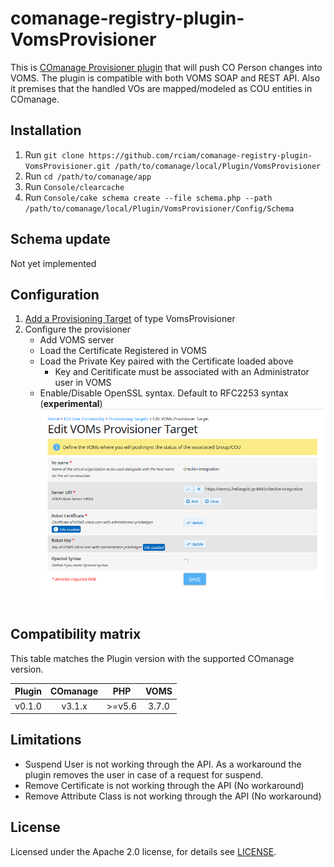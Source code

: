 # comanage-registry-plugin-VomsProvisioner
This is [COmanage Provisioner plugin](https://spaces.at.internet2.edu/display/COmanage/Provisioning+From+Registry) that will push CO Person changes into VOMS. The plugin is compatible with both VOMS SOAP and REST API. Also it premises that the handled VOs are mapped/modeled as COU entities in COmanage.

## Installation
1. Run `git clone https://github.com/rciam/comanage-registry-plugin-VomsProvisioner.git /path/to/comanage/local/Plugin/VomsProvisioner`
2. Run `cd /path/to/comanage/app`
3. Run `Console/clearcache`
4. Run `Console/cake schema create --file schema.php --path /path/to/comanage/local/Plugin/VomsProvisioner/Config/Schema`

## Schema update
Not yet implemented

## Configuration
1. [Add a Provisioning Target](https://spaces.at.internet2.edu/display/COmanage/Provisioning+From+Registry#ProvisioningFromRegistry-AddingaProvisioningTarget) of type VomsProvisioner
2. Configure the provisioner
   * Add VOMS server
   * Load the Certificate Registered in VOMS
   * Load the Private Key paired with the Certificate loaded above
     * Key and Ceritificate must be associated with an Administrator user in VOMS
   * Enable/Disable OpenSSL syntax. Default to RFC2253 syntax (**experimental**)
![VOMS Provisioner Configuration](Documentation/images/voms_provisioner_configuration.png)
## Compatibility matrix

This table matches the Plugin version with the supported COmanage version.

| Plugin |  COmanage |    PHP    |  VOMS  |
|:------:|:---------:|:---------:|:------:|
| v0.1.0 | v3.1.x    | &gt;=v5.6 |  3.7.0 |

## Limitations
* Suspend User is not working through the API. As a workaround the plugin removes the user in case of a request for suspend.
* Remove Certificate is not working through the API (No workaround)
* Remove Attribute Class is not working through the API (No workaround)

## License

Licensed under the Apache 2.0 license, for details see [LICENSE](https://github.com/rciam/comanage-registry-plugin-VomsProvisioner/blob/master/LICENSE).